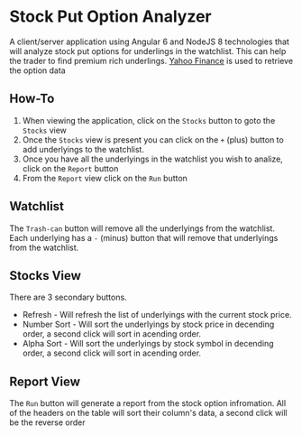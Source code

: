 # Stock Put Option Analyzer

A client/server application using Angular 6 and NodeJS 8 technologies that will analyze stock put options for underlings in the watchlist.  This can help the trader to find premium rich underlings.  [Yahoo Finance](http://finance.yahoo.com) is used to retrieve the option data

## How-To

1. When viewing the application, click on the `Stocks` button to goto the `Stocks` view
2. Once the `Stocks` view is present you can click on the `+` (plus) button to add underlyings to the watchlist.
3. Once you have all the underlyings in the watchlist you wish to analize, click on the `Report` button 
4. From the `Report` view click on the `Run` button


## Watchlist

The `Trash-can` button will remove all the underlyings from the watchlist.
Each underlying has a `-` (minus) button that will remove that underlyings from the watchlist.


## Stocks View

There are 3 secondary buttons.
* Refresh - Will refresh the list of underlyings with the current stock price.
* Number Sort - Will sort the underlyings by stock price in decending order, a second click will sort in acending order.
* Alpha Sort - Will sort the underlyings by stock symbol in decending order, a second click will sort in acending order.


## Report View

The `Run` button will generate a report from the stock option infromation.
All of the headers on the table will sort their column's data, a second click will be the reverse order
